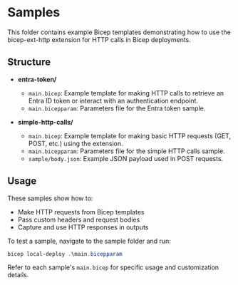 # Samples

This folder contains example Bicep templates demonstrating how to use the bicep-ext-http extension for HTTP calls in Bicep deployments.

## Structure

- **entra-token/**
  - `main.bicep`: Example template for making HTTP calls to retrieve an Entra ID token or interact with an authentication endpoint.
  - `main.bicepparam`: Parameters file for the Entra token sample.

- **simple-http-calls/**
  - `main.bicep`: Example template for making basic HTTP requests (GET, POST, etc.) using the extension.
  - `main.bicepparam`: Parameters file for the simple HTTP calls sample.
  - `sample/body.json`: Example JSON payload used in POST requests.

## Usage

These samples show how to:
- Make HTTP requests from Bicep templates
- Pass custom headers and request bodies
- Capture and use HTTP responses in outputs

To test a sample, navigate to the sample folder and run:

```powershell
bicep local-deploy .\main.bicepparam
```

Refer to each sample's `main.bicep` for specific usage and customization details.
